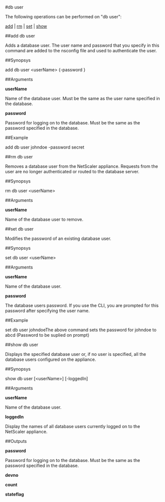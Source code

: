 #db user

The following operations can be performed on "db user":


[add](#add-db-user) | [rm](#rm-db-user) | [set](#set-db-user) | [show](#show-db-user)

##add db user

Adds a database user. The user name and password that you specify in this command are added to the nsconfig file and used to authenticate the user.


##Synopsys

add db user &lt;userName> {-password }


##Arguments

<b>userName</b>
Name of the database user. Must be the same as the user name specified in the database.

<b>password</b>
Password for logging on to the database. Must be the same as the password specified in the database.



##Example

add db user johndoe -password secret

##rm db user

Removes a database user from the NetScaler appliance. Requests from the user are no longer authenticated or routed to the database server.


##Synopsys

rm db user &lt;userName>


##Arguments

<b>userName</b>
Name of the database user to remove.



##set db user

Modifies the password of an existing database user.


##Synopsys

set db user &lt;userName>


##Arguments

<b>userName</b>
Name of the database user.

<b>password</b>
The database users password. If you use the CLI, you are prompted for this password after specifying the user name.



##Example

set db user johndoeThe above command sets the password for johndoe to abcd (Password to be suplied on prompt)

##show db user

Displays the specified database user or, if no user is specified, all the database users configured on the appliance.


##Synopsys

show db user [&lt;userName>] [-loggedIn]


##Arguments

<b>userName</b>
Name of the database user.

<b>loggedIn</b>
Display the names of all database users currently logged on to the NetScaler appliance.



##Outputs

<b>password</b>
Password for logging on to the database. Must be the same as the password specified in the database.

<b>devno</b>

<b>count</b>

<b>stateflag</b>



